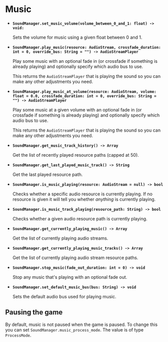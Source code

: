 # Music

- **`SoundManager.set_music_volume(volume_between_0_and_1: float) -> void:`**

    Sets the volume for music using a given float between 0 and 1.

- **`SoundManager.play_music(resource: AudioStream, crossfade_duration: int = 0, override_bus: String = "") -> AudioStreamPlayer`**

    Play some music with an optional fade in (or crossfade if something is already playing) and optionally specify which audio bus to use.

    This returns the `AudioStreamPlayer` that is playing the sound so you can make any other adjustments you need.

- **`SoundManager.play_music_at_volume(resource: AudioStream, volume: float = 0.0, crossfade_duration: int = 0, override_bus: String = "") -> AudioStreamPlayer`**

    Play some music at a given volume with an optional fade in (or crossfade if something is already playing) and optionally specify which audio bus to use.

    This returns the `AudioStreamPlayer` that is playing the sound so you can make any other adjustments you need.

- **`SoundManager.get_music_track_history() -> Array`**

    Get the list of recently played resource paths (capped at 50).

- **`SoundManager.get_last_played_music_track() -> String`**

    Get the last played resource path.

- **`SoundManager.is_music_playing(resource: AudioStream = null) -> bool`**

    Checks whether a specific audio resource is currently playing. If no resource is given it will tell you whether *anything* is currently playing.

- **`SoundManager.is_music_track_playing(resource_path: String) -> bool`**

    Checks whether a given audio resource path is currently playing.

- **`SoundManager.get_currently_playing_music() -> Array`**

    Get the list of currently playing audio streams.

- **`SoundManager.get_currently_playing_music_tracks() -> Array`**

    Get the list of currently playing audio stream resource paths.

- **`SoundManager.stop_music(fade_out_duration: int = 0) -> void`**

    Stop any music that's playing with an optional fade out.

- **`SoundManager.set_default_music_bus(bus: String) -> void`**

    Sets the default audio bus used for playing music.

## Pausing the game

By default, music is not paused when the game is paused. To change this you can set `SoundManager.music_process_mode`. The value is of type `ProcessMode`.